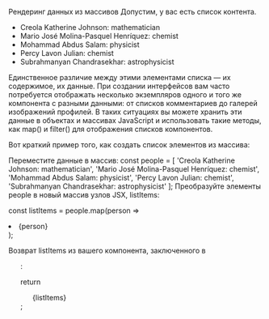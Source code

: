 Рендеринг данных из массивов 
Допустим, у вас есть список контента.

<ul>
  <li>Creola Katherine Johnson: mathematician</li>
  <li>Mario José Molina-Pasquel Henríquez: chemist</li>
  <li>Mohammad Abdus Salam: physicist</li>
  <li>Percy Lavon Julian: chemist</li>
  <li>Subrahmanyan Chandrasekhar: astrophysicist</li>
</ul>
Единственное различие между этими элементами списка — их содержимое, их данные. При создании интерфейсов вам часто потребуется отображать несколько экземпляров одного и того же компонента с разными данными: от списков комментариев до галерей изображений профилей. В таких ситуациях вы можете хранить эти данные в объектах и массивах JavaScript и использовать такие методы, как map() и filter() для отображения списков компонентов.

Вот краткий пример того, как создать список элементов из массива:

Переместите данные в массив:
const people = [
  'Creola Katherine Johnson: mathematician',
  'Mario José Molina-Pasquel Henríquez: chemist',
  'Mohammad Abdus Salam: physicist',
  'Percy Lavon Julian: chemist',
  'Subrahmanyan Chandrasekhar: astrophysicist'
];
Преобразуйте элементы people в новый массив узлов JSX, listItems:

const listItems = people.map(person => <li>{person}</li>);

Возврат listItems из вашего компонента, заключенного в <ul>:

return <ul>{listItems}</ul>;